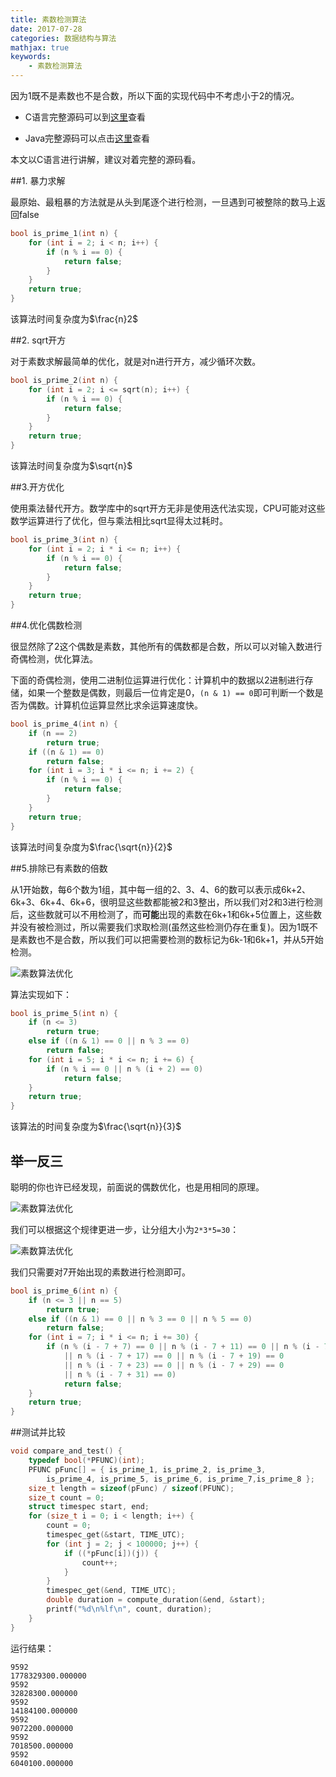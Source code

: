 ```yaml
---
title: 素数检测算法
date: 2017-07-28
categories: 数据结构与算法
mathjax: true
keywords:
	- 素数检测算法
---
```



因为1既不是素数也不是合数，所以下面的实现代码中不考虑小于2的情况。

* C语言完整源码可以到[这里](https://github.com/holmofy/algorithm/blob/master/PrimalityTest/PrimalityTest.c)查看

* Java完整源码可以点击[这里](https://github.com/holmofy/algorithm/tree/master/PrimalityTest/java/cn/hff/prime)查看

本文以C语言进行讲解，建议对着完整的源码看。

##1. 暴力求解

最原始、最粗暴的方法就是从头到尾逐个进行检测，一旦遇到可被整除的数马上返回false

```c
bool is_prime_1(int n) {
	for (int i = 2; i < n; i++) {
		if (n % i == 0) {
			return false;
		}
	}
	return true;
}
```

该算法时间复杂度为$\frac{n}2$

##2. sqrt开方

对于素数求解最简单的优化，就是对n进行开方，减少循环次数。

```c
bool is_prime_2(int n) {
	for (int i = 2; i <= sqrt(n); i++) {
		if (n % i == 0) {
			return false;
		}
	}
	return true;
}
```

该算法时间复杂度为$\sqrt{n}$

##3.开方优化

使用乘法替代开方。数学库中的sqrt开方无非是使用迭代法实现，CPU可能对这些数学运算进行了优化，但与乘法相比sqrt显得太过耗时。

```c
bool is_prime_3(int n) {
	for (int i = 2; i * i <= n; i++) {
		if (n % i == 0) {
			return false;
		}
	}
	return true;
}
```

##4.优化偶数检测

很显然除了2这个偶数是素数，其他所有的偶数都是合数，所以可以对输入数进行奇偶检测，优化算法。

下面的奇偶检测，使用二进制位运算进行优化：计算机中的数据以2进制进行存储，如果一个整数是偶数，则最后一位肯定是0，`(n & 1) == 0`即可判断一个数是否为偶数。计算机位运算显然比求余运算速度快。

```c
bool is_prime_4(int n) {
	if (n == 2)
		return true;
	if ((n & 1) == 0)
		return false;
	for (int i = 3; i * i <= n; i += 2) {
		if (n % i == 0) {
			return false;
		}
	}
	return true;
}
```

该算法时间复杂度为$\frac{\sqrt{n}}{2}$

##5.排除已有素数的倍数

从1开始数，每6个数为1组，其中每一组的2、3、4、6的数可以表示成6k+2、6k+3、6k+4、6k+6，很明显这些数都能被2和3整出，所以我们对2和3进行检测后，这些数就可以不用检测了，而**可能**出现的素数在6k+1和6k+5位置上，这些数并没有被检测过，所以需要我们求取检测(虽然这些检测仍存在重复)。因为1既不是素数也不是合数，所以我们可以把需要检测的数标记为6k-1和6k+1，并从5开始检测。

![素数算法优化](http://img-blog.csdn.net/20170728212159346?watermark/2/text/aHR0cDovL2Jsb2cuY3Nkbi5uZXQvSG9sbW9meQ==/font/5a6L5L2T/fontsize/400/fill/I0JBQkFCMA==/dissolve/70/gravity/SouthEast)

算法实现如下：

```c
bool is_prime_5(int n) {
	if (n <= 3)
		return true;
	else if ((n & 1) == 0 || n % 3 == 0)
		return false;
	for (int i = 5; i * i <= n; i += 6) {
		if (n % i == 0 || n % (i + 2) == 0)
			return false;
	}
	return true;
}
```

该算法的时间复杂度为$\frac{\sqrt{n}}{3}$

## 举一反三

聪明的你也许已经发现，前面说的偶数优化，也是用相同的原理。

![素数算法优化](http://img-blog.csdn.net/20170728212228229?watermark/2/text/aHR0cDovL2Jsb2cuY3Nkbi5uZXQvSG9sbW9meQ==/font/5a6L5L2T/fontsize/400/fill/I0JBQkFCMA==/dissolve/70/gravity/SouthEast)

我们可以根据这个规律更进一步，让分组大小为`2*3*5=30`：

![素数算法优化](http://img-blog.csdn.net/20170728212250573?watermark/2/text/aHR0cDovL2Jsb2cuY3Nkbi5uZXQvSG9sbW9meQ==/font/5a6L5L2T/fontsize/400/fill/I0JBQkFCMA==/dissolve/70/gravity/SouthEast)

我们只需要对7开始出现的素数进行检测即可。

```c
bool is_prime_6(int n) {
	if (n <= 3 || n == 5)
		return true;
	else if ((n & 1) == 0 || n % 3 == 0 || n % 5 == 0)
		return false;
	for (int i = 7; i * i <= n; i += 30) {
		if (n % (i - 7 + 7) == 0 || n % (i - 7 + 11) == 0 || n % (i - 7 + 13) == 0
			|| n % (i - 7 + 17) == 0 || n % (i - 7 + 19) == 0
			|| n % (i - 7 + 23) == 0 || n % (i - 7 + 29) == 0
			|| n % (i - 7 + 31) == 0)
			return false;
	}
	return true;
}
```

##测试并比较

```c
void compare_and_test() {
	typedef bool(*PFUNC)(int);
	PFUNC pFunc[] = { is_prime_1, is_prime_2, is_prime_3,
		is_prime_4, is_prime_5, is_prime_6, is_prime_7,is_prime_8 };
	size_t length = sizeof(pFunc) / sizeof(PFUNC);
	size_t count = 0;
	struct timespec start, end;
	for (size_t i = 0; i < length; i++) {
		count = 0;
		timespec_get(&start, TIME_UTC);
		for (int j = 2; j < 100000; j++) {
			if ((*pFunc[i])(j)) {
				count++;
			}
		}
		timespec_get(&end, TIME_UTC);
		double duration = compute_duration(&end, &start);
		printf("%d\n%lf\n", count, duration);
	}
}
```

运行结果：

```shell
9592
1778329300.000000
9592
32828300.000000
9592
14184100.000000
9592
9072200.000000
9592
7018500.000000
9592
6040100.000000
```

